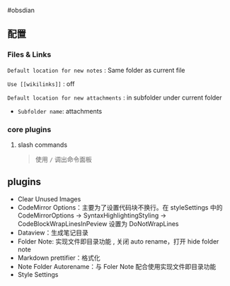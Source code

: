 #obsdian 

## 配置

### Files & Links

`Default location for new notes` : Same folder as current file

`Use [[wikilinks]]` : off

`Default location for new attachments` : in subfolder under current folder

- `Subfolder name`: attachments

### core plugins

1. slash commands
   > 使用 `/` 调出命令面板


## plugins

- Clear Unused Images
- CodeMirror Options：主要为了设置代码块不换行。在 styleSettings 中的 CodeMirrorOptions -> SyntaxHighlightingStyling -> CodeBlockWrapLinesInPeview 设置为 DoNotWrapLines
- Dataview：生成笔记目录
- Folder Note: 实现文件即目录功能 , 关闭 auto rename，打开 hide folder note
- Markdown prettifier：格式化
- Note Folder Autorename：与 Foler Note 配合使用实现文件即目录功能
- Style Settings